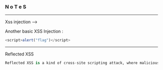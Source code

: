 ### N o T e S

---

Xss injection --> <script> alert `xss` </script>

Another basic XSS Injection :

```js
<script>alert("flag")</script>
```

---

Reflected XSS

```py
Reflected XSS is a kind of cross-site scripting attack, where malicious script is injected into websites that are trusted or otherwise benign.
```
